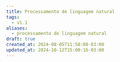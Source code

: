 ```yaml
---
title: Processamento de linguagem natural
tags:
  - v1.1
aliases:
  - processamento de linguagem natural
draft: true
created_at: 2024-08-05T11:58:08-03:00
updated_at: 2024-10-12T15:00:16-03:00
---
```


